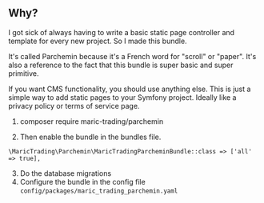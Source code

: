
## Why? ##

I got sick of always having to write a basic static page controller and template for every new project. So I made this bundle.

It's called Parchemin because it's a French word for "scroll" or "paper". It's also a reference to the fact that this bundle is super basic and super primitive.  

If you want CMS functionality, you should use anything else. This is just a simple way to add static pages to your Symfony project.  Ideally like a privacy policy or terms of service page.


1. composer require maric-trading/parchemin

2. Then enable the bundle in the bundles file.

`\MaricTrading\Parchemin\MaricTradingParcheminBundle::class => ['all' => true],`

3. Do the database migrations
4. Configure the bundle in the config file `config/packages/maric_trading_parchemin.yaml`



